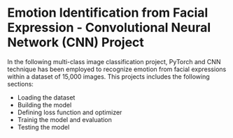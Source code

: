 # Emotion Identification from Facial Expression - Convolutional Neural Network (CNN) Project

In the following multi-class image classification project, PyTorch and CNN technique has been employed to recognize emotion from facial expressions within a dataset of 15,000 images. This projects includes the following sections:

* Loading the dataset
* Building the model
* Defining loss function and optimizer
* Trainig the model and evaluation
* Testing the model

